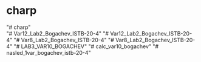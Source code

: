 # charp
"# charp"  
"# Var12_Lab2_Bogachev_ISTB-20-4" 
"# Var12_Lab2_Bogachev_ISTB-20-4" 
"# Var8_Lab2_Bogachev_ISTB-20-4" 
"# Var8_Lab2_Bogachev_ISTB-20-4" 
"# LAB3_VAR10_BOGACHEV" 
"# calc_var10_bogachev" 
"# nasled_1var_bogachev_istb-20-4" 
